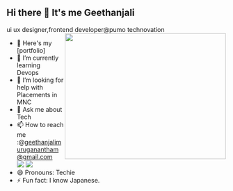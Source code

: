 ## Hi there 👋 It's me Geethanjali

ui ux designer,frontend developer@pumo technovation
<img align="right" width="370" height="290" src="https://i.pinimg.com/originals/47/f0/34/47f0342cec72b800463bf003eac1257e.gif">
- 🔭 Here's my [portfolio]                                                
- 🌱 I’m currently learning Devops
- 🤔 I’m looking for help with Placements in MNC
- 💬 Ask me about Tech
- 📫 How to reach me :@geethanjalimuruganantham@gmail.com
<br /> [<img src="https://img.shields.io/badge/Twitter-1DA1F2?style=for-the-badge&logo=twitter&logoColor=white" />](https://twitter.com/hareesh_dev) [<img src="https://img.shields.io/badge/LinkedIn-0077B5?style=for-the-badge&logo=linkedin&logoColor=white" />](www.linkedin.com/in/geethanjali17)
- 😄 Pronouns: Techie
- ⚡ Fun fact: I know Japanese.

